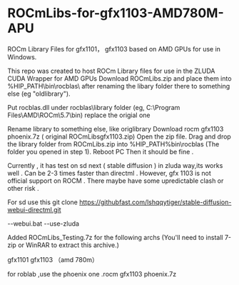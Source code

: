 # ROCmLibs-for-gfx1103-AMD780M-APU

 ROCm Library Files for gfx1101， gfx1103 based  on AMD GPUs for use in Windows. 

This repo was created to host ROCm Library files for use in the ZLUDA CUDA Wrapper for AMD GPUs
Download ROCmLibs.zip and place them into %HIP_PATH\bin\rocblas\ after renaming the libary folder there to something else (eg "oldlibrary").

Put rocblas.dll  under rocblas\library folder (eg, C:\Program Files\AMD\ROCm\5.7\bin) replace the origial one 

Rename library to something else, like origlibrary
Download rocm gfx1103 phoenix.7z ( original ROCmLibsgfx1103.zip)
Open the zip file.
Drag and drop the library folder from ROCmLibs.zip into %HIP_PATH%bin\rocblas (The folder you opened in step 1).
Reboot PC
Then it should be fine .

Currently , it has test on sd next ( stable diffusion ) in zluda way,its works well . Can be 2-3 times faster than directml .
However, gfx 1103 is not official support on ROCM . There maybe have some upredictable clash or other risk . 

For sd use this  git clone https://githubfast.com/lshqqytiger/stable-diffusion-webui-directml.git

--webui.bat --use-zluda

Added ROCmLibs_Testing.7z for the following archs
(You'll need to install 7-zip or WinRAR to extract this archive.)

gfx1101
gfx1103 （amd 780m）

for roblab ,use the phoenix one .rocm gfx1103 phoenix.7z
